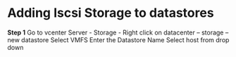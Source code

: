 # Adding Iscsi Storage to datastores

**Step 1**
Go to vcenter Server  - Storage  - Right click on datacenter – storage – new datastore
Select VMFS
Enter the Datastore Name
Select host from drop down


